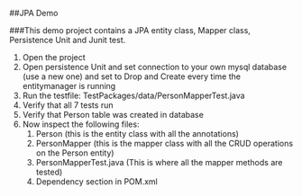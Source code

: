 ##JPA Demo

###This demo project contains a JPA entity class, Mapper class, Persistence Unit and Junit test.
1. Open the project
2. Open persistence Unit and set connection to your own mysql database (use a new one) and set to Drop and Create every time the entitymanager is running
3. Run the testfile: TestPackages/data/PersonMapperTest.java
4. Verify that all 7 tests run
5. Verify that Person table was created in database
6. Now inspect the following files:
	1. Person (this is the entity class with all the annotations)
	2. PersonMapper (this is the mapper class with all the CRUD operations on the Person entity)
	3. PersonMapperTest.java (This is where all the mapper methods are tested)
	4. Dependency section in POM.xml